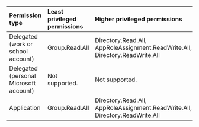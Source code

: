 |Permission type|Least privileged permissions|Higher privileged permissions|
|:---|:---|:---|
|Delegated (work or school account)|Group.Read.All|Directory.Read.All, AppRoleAssignment.ReadWrite.All, Directory.ReadWrite.All|
|Delegated (personal Microsoft account)|Not supported.|Not supported.|
|Application|Group.Read.All|Directory.Read.All, AppRoleAssignment.ReadWrite.All, Directory.ReadWrite.All|